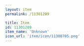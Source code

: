 ```yaml
---
layout: item
permalink: /11301209

title: Item
id: 11301209
item_name: 'Unknown'
icon_url: 'item/icon/11300705.png'
---
```

